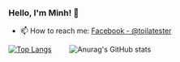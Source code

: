 ### Hello, I'm Minh! 👋

- 📫 How to reach me: [Facebook - @toilatester](https://www.facebook.com/toilatester) 

[![Top Langs](https://github-readme-stats.vercel.app/api/top-langs/?username=nguyenvanxuanvu&layout=compact)](https://github.com/anuraghazra/github-readme-stats)    &nbsp; &nbsp; &nbsp; &nbsp;      ![Anurag's GitHub stats](https://github-readme-stats.vercel.app/api?username=nguyenvanxuanvu&show_icons=true&theme=merko)

<!--
**minhhoangvn/minhhoangvn** is a ✨ _special_ ✨ repository because its `README.md` (this file) appears on your GitHub profile.

Here are some ideas to get you started:

- 🔭 I’m currently working on VNG Corporation 

- 🤔 I’m looking for help with anything related testing
- 💬 Ask me about testing problem and I can provide my advices
-->
